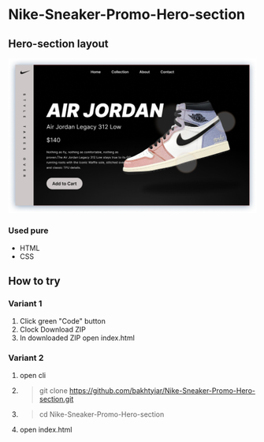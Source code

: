 # Nike-Sneaker-Promo-Hero-section
## Hero-section layout
![preview image](./github_preview.png)

### Used pure
- HTML  
- CSS  

## How to try
### Variant 1
1. Click green "Code" button
2. Clock Download ZIP
3. In downloaded ZIP open index.html
### Variant 2
1. open cli
2. > git clone https://github.com/bakhtyiar/Nike-Sneaker-Promo-Hero-section.git
3. > cd Nike-Sneaker-Promo-Hero-section
4. open index.html